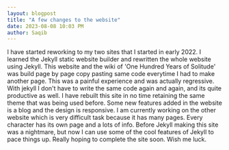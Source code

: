 ```yaml
---
layout: blogpost
title: "A few changes to the website"
date: 2023-08-08 10:03 PM
author: Saqib
---
```

I have started reworking to my two sites that I started in early 2022. I learned the Jekyll static website builder and rewritten the whole website using Jekyll. This website and the wiki of 'One Hundred Years of Solitude' was build page by page copy pasting same code everytime I had to make another page. This was a painful experience and was actually regressive. 
With jekyll I don't have to write the same code again and again, and its quite productive as well. I have rebuilt this site in no time retaining the same theme that was being used before. Some new features added in the website is a blog and the design is responsive. 
I am currently working on the other website which is very difficult task because it has many pages. Every character has its own page and a lots of info. Before Jekyll making this site was a nightmare, but now I can use some of the cool features of Jekyll to pace things up. Really hoping to complete the site soon. Wish me luck. 